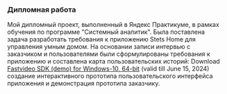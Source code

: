### Дипломная работа

Мой дипломный проект, выполненный в Яндекс Практикуме, в рамках обучения по программе "Системный аналитик". Была поставлена задача разработать требования к приложению Stets Home для управления умным домом. На основании записи интервью с заказчиком и пользователями были сформулированы требования к приложению и составлена карта пользовательских историй:
Download <a href="https://drive.google.com/file/d/1s56wzH3xZg9lrXW-w1NyrHcmlZpoZzTW/view?usp=sharing" target="_blank">Fastvideo SDK (demo) for Windows-10, 64-bit</a> (valid till June 15, 2024)
создание интерактивного прототипа пользовательского интерфейса приложения и демонстрация прототипа заказчику.
